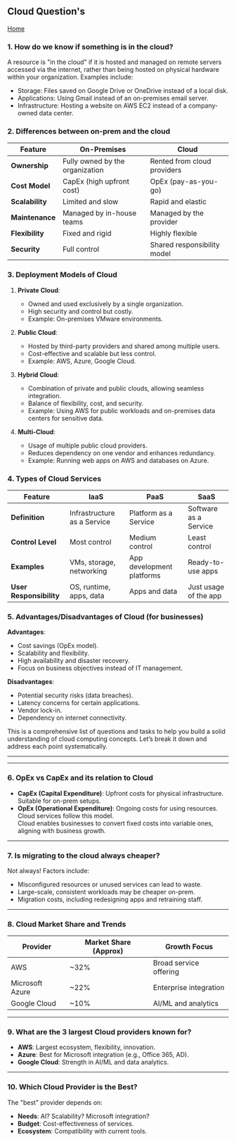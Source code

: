 
## Cloud Question's

[Home](README.md)

### **1. How do we know if something is in the cloud?**

A resource is "in the cloud" if it is hosted and managed on remote servers accessed via the internet, rather than being hosted on physical hardware within your organization. Examples include:

- Storage: Files saved on Google Drive or OneDrive instead of a local disk.
- Applications: Using Gmail instead of an on-premises email server.
- Infrastructure: Hosting a website on AWS EC2 instead of a company-owned data center.



### **2. Differences between on-prem and the cloud**

|Feature|On-Premises|Cloud|
|---|---|---|
|**Ownership**|Fully owned by the organization|Rented from cloud providers|
|**Cost Model**|CapEx (high upfront cost)|OpEx (pay-as-you-go)|
|**Scalability**|Limited and slow|Rapid and elastic|
|**Maintenance**|Managed by in-house teams|Managed by the provider|
|**Flexibility**|Fixed and rigid|Highly flexible|
|**Security**|Full control|Shared responsibility model|
### **3. Deployment Models of Cloud**

1. **Private Cloud**:
    
    - Owned and used exclusively by a single organization.
    - High security and control but costly.
    - Example: On-premises VMware environments.
2. **Public Cloud**:
    
    - Hosted by third-party providers and shared among multiple users.
    - Cost-effective and scalable but less control.
    - Example: AWS, Azure, Google Cloud.
3. **Hybrid Cloud**:
    
    - Combination of private and public clouds, allowing seamless integration.
    - Balance of flexibility, cost, and security.
    - Example: Using AWS for public workloads and on-premises data centers for sensitive data.
4. **Multi-Cloud**:
    
    - Usage of multiple public cloud providers.
    - Reduces dependency on one vendor and enhances redundancy.
    - Example: Running web apps on AWS and databases on Azure.


### **4. Types of Cloud Services**

|Feature|IaaS|PaaS|SaaS|
|---|---|---|---|
|**Definition**|Infrastructure as a Service|Platform as a Service|Software as a Service|
|**Control Level**|Most control|Medium control|Least control|
|**Examples**|VMs, storage, networking|App development platforms|Ready-to-use apps|
|**User Responsibility**|OS, runtime, apps, data|Apps and data|Just usage of the app|
### **5. Advantages/Disadvantages of Cloud (for businesses)**

**Advantages**:

- Cost savings (OpEx model).
- Scalability and flexibility.
- High availability and disaster recovery.
- Focus on business objectives instead of IT management.

**Disadvantages**:

- Potential security risks (data breaches).
- Latency concerns for certain applications.
- Vendor lock-in.
- Dependency on internet connectivity.


This is a comprehensive list of questions and tasks to help you build a solid understanding of cloud computing concepts. Let’s break it down and address each point systematically.

---

---

### **6. OpEx vs CapEx and its relation to Cloud**

- **CapEx (Capital Expenditure)**: Upfront costs for physical infrastructure. Suitable for on-prem setups.
- **OpEx (Operational Expenditure)**: Ongoing costs for using resources. Cloud services follow this model.  
    Cloud enables businesses to convert fixed costs into variable ones, aligning with business growth.

---

### **7. Is migrating to the cloud always cheaper?**

Not always! Factors include:

- Misconfigured resources or unused services can lead to waste.
- Large-scale, consistent workloads may be cheaper on-prem.
- Migration costs, including redesigning apps and retraining staff.

---

### **8. Cloud Market Share and Trends**

|Provider|Market Share (Approx)|Growth Focus|
|---|---|---|
|AWS|~32%|Broad service offering|
|Microsoft Azure|~22%|Enterprise integration|
|Google Cloud|~10%|AI/ML and analytics|

---

### **9. What are the 3 largest Cloud providers known for?**

- **AWS**: Largest ecosystem, flexibility, innovation.
- **Azure**: Best for Microsoft integration (e.g., Office 365, AD).
- **Google Cloud**: Strength in AI/ML and data analytics.

---

### **10. Which Cloud Provider is the Best?**

The "best" provider depends on:

- **Needs**: AI? Scalability? Microsoft integration?
- **Budget**: Cost-effectiveness of services.
- **Ecosystem**: Compatibility with current tools.
